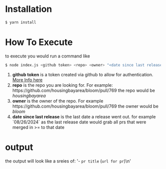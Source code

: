 # Installation

```bash
$ yarn install
```

# How To Execute
to execute you would run a command like 
```bash
$ node index.js <github token> <repo> <owner> "<date since last release>"
```

<ol>
    <li>
        <b>github token</b> is a token created via github to allow for authentication. <a href="https://docs.github.com/en/rest/authentication/authenticating-to-the-rest-api?apiVersion=2022-11-28"> More Info here </a>
    </li>
    <li> 
        <b>repo</b> is the repo you are looking for. For example: https://github.com/housingbayarea/bloom/pull/769 the repo would be <i>housingbayarea</i>
    </li>
    <li> 
        <b>owner</b> is the owner of the repo. For example https://github.com/housingbayarea/bloom/pull/769 the owner would be <i>bloom</i>
    </li>
    <li>
        <b>date since last release</b> is the last date a release went out. for example `08/26/2024` as the last release date would grab all prs that were merged in >= to that date
    </li>
</ol>

# output
the output will look like a sreies of: '- `pr title` (`url for pr`)\n'
